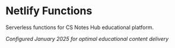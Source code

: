 # Netlify Functions

Serverless functions for CS Notes Hub educational platform.

*Configured January 2025 for optimal educational content delivery*
